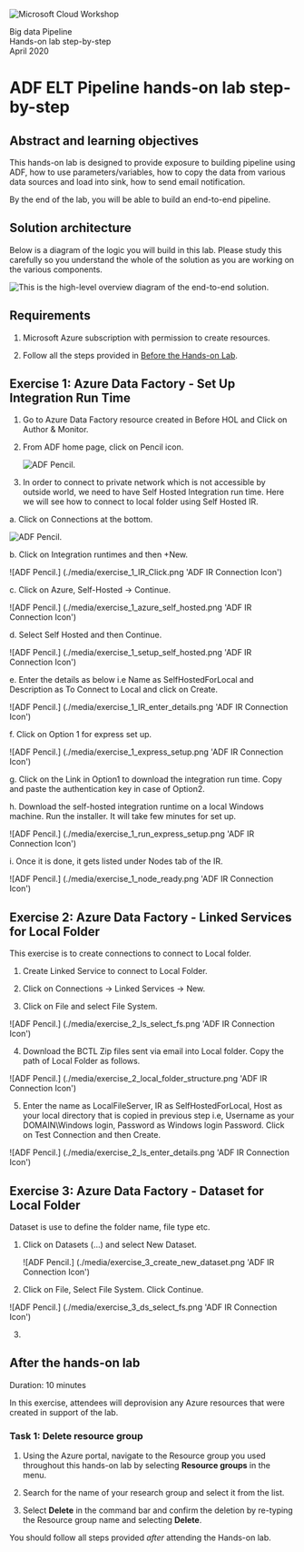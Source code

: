 ![Microsoft Cloud Workshop](https://github.com/vijiekambaram/BigDataWorkshop/blob/master/media/tiger_analytics_logo.PNG 'Microsoft Cloud Workshop')

<div class="MCWHeader1">
Big data Pipeline
</div>

<div class="MCWHeader2">
Hands-on lab step-by-step
</div>

<div class="MCWHeader3">
April 2020
</div>


# ADF ELT Pipeline hands-on lab step-by-step

## Abstract and learning objectives

This hands-on lab is designed to provide exposure to building pipeline using ADF, how to use parameters/variables, how to copy the data from various data sources and load into sink, how to send email notification.

By the end of the lab, you will be able to build an end-to-end pipeline.

## Solution architecture

Below is a diagram of the logic you will build in this lab. Please study this carefully so you understand the whole of the solution as you are working on the various components.

![This is the high-level overview diagram of the end-to-end solution.](./media/logic_flow.png 'High-level overview diagram')

## Requirements

1. Microsoft Azure subscription with permission to create resources.

2. Follow all the steps provided in [Before the Hands-on Lab](Before%20the%20HOL%20-%20ADF%20ETL%20Pipeline.md).

## Exercise 1: Azure Data Factory - Set Up Integration Run Time

1. Go to Azure Data Factory resource created in Before HOL and Click on Author & Monitor.

2. From ADF home page, click on Pencil icon.

   ![ADF Pencil.](./media/exercise_1_adf_pencil.png 'ADF Pencil Icon')
     
3. In order to connect to private network which is not accessible by outside world, we need to have Self Hosted Integration run time. Here we will see how to connect to local folder using Self Hosted IR.

a.	Click on Connections at the bottom.

   ![ADF Pencil.](./media/exercise_1_IR_Connections.png 'ADF IR Connection Icon')
   
b. Click on Integration runtimes and then +New.

   ![ADF Pencil.] (./media/exercise_1_IR_Click.png 'ADF IR Connection Icon') 
   
c. Click on Azure, Self-Hosted -> Continue.

   ![ADF Pencil.] (./media/exercise_1_azure_self_hosted.png 'ADF IR Connection Icon')
 
d. Select Self Hosted and then Continue.

   ![ADF Pencil.] (./media/exercise_1_setup_self_hosted.png 'ADF IR Connection Icon')
   
e. Enter the details as below i.e Name as SelfHostedForLocal and Description as To Connect to Local and click on Create.

   ![ADF Pencil.] (./media/exercise_1_IR_enter_details.png 'ADF IR Connection Icon')

f.	Click on Option 1 for express set up.

   ![ADF Pencil.] (./media/exercise_1_express_setup.png 'ADF IR Connection Icon')
   
g.	Click on the Link in Option1 to download the integration run time. Copy and paste the authentication key in case of Option2.

h.	Download the self-hosted integration runtime on a local Windows machine. Run the installer. It will take few minutes for set up.

   ![ADF Pencil.] (./media/exercise_1_run_express_setup.png 'ADF IR Connection Icon')
   
i.	Once it is done, it gets listed under Nodes tab of the IR.

   ![ADF Pencil.] (./media/exercise_1_node_ready.png 'ADF IR Connection Icon')
   

## Exercise 2: Azure Data Factory - Linked Services for Local Folder

This exercise is to create connections to connect to Local folder.

1.	Create Linked Service to connect to Local Folder.

2.	Click on Connections -> Linked Services -> New.

3.	Click on File and select File System.

   ![ADF Pencil.] (./media/exercise_2_ls_select_fs.png 'ADF IR Connection Icon')

4.	Download the BCTL Zip files sent via email into Local folder. Copy the path of Local Folder as follows.

   ![ADF Pencil.] (./media/exercise_2_local_folder_structure.png 'ADF IR Connection Icon')
   
5.	Enter the name as LocalFileServer, IR as SelfHostedForLocal, Host as your local directory that is copied in previous step i.e, Username as your DOMAIN\Windows login, Password as Windows login Password. Click on Test Connection and then Create.

   ![ADF Pencil.] (./media/exercise_2_ls_enter_details.png 'ADF IR Connection Icon')


## Exercise 3: Azure Data Factory - Dataset for Local Folder

Dataset is use to define the folder name, file type etc.

1. Click on Datasets (…) and select New Dataset.

   ![ADF Pencil.] (./media/exercise_3_create_new_dataset.png 'ADF IR Connection Icon')
   
2.  Click on File, Select File System. Click Continue.

   ![ADF Pencil.] (./media/exercise_3_ds_select_fs.png 'ADF IR Connection Icon')
   
   
3. 


## After the hands-on lab

Duration: 10 minutes

In this exercise, attendees will deprovision any Azure resources that were created in support of the lab.

### Task 1: Delete resource group

1. Using the Azure portal, navigate to the Resource group you used throughout this hands-on lab by selecting **Resource groups** in the menu.

2. Search for the name of your research group and select it from the list.

3. Select **Delete** in the command bar and confirm the deletion by re-typing the Resource group name and selecting **Delete**.

You should follow all steps provided _after_ attending the Hands-on lab.
